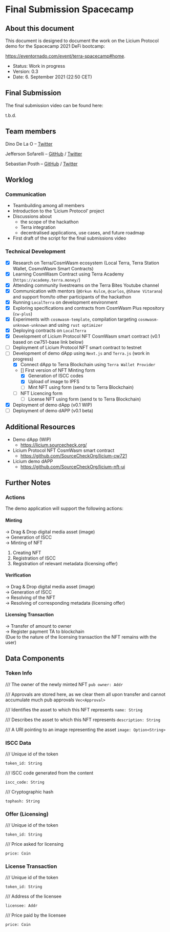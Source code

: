 # Final Submission Spacecamp

## About this document 
This document is designed to document the work on the Licium Protocol demo for the Spacecamp 2021 DeFi bootcamp:   

https://eventornado.com/event/terra-spacecamp#home.

- Status: Work in progress  
- Version: 0.3
- Date: 6. September 2021 (22:50 CET)

## Final Submission

The final submission video can be found here: 

t.b.d.

## Team members

Dino De La O – [Twitter](https://twitter.com/dinodelaomx)   

Jefferson Sofarelli – [GitHub](https://github.com/jmsofarelli/) / [Twitter](https://twitter.com/@jmsofarelli)    

Sebastian Posth – [GitHub](https://github.com/sposth) / [Twitter](https://twitter.com/posth/)

## Worklog

### Communication
- Teambuilding among all members  
- Introduction to the ‘Licium Protocol’ project 
- Discussions about 
  - the scope of the hackathon 
  - Terra integration  
  - decentralised applications, use cases, and future roadmap  
- First draft of the script for the final submissions video  

### Technical Development
- [x] Research on Terra/CosmWasm ecosystem (Local Terra, Terra Station Wallet, CosmoWasm Smart Contracts)
- [x] Learning CosmWasm Contract using Terra Academy (`https://academy.terra.money/`)
- [x] Attending community livestreams on the Terra Bites Youtube channel
- [x] Communication with mentors (`@Orkun Kulce`, `@carlos`, `@Shane Vitarana`) and support from/to other participants of the hackathon
- [x] Running `LocalTerra` on development environment
- [x] Exploring specifications and contracts from CosmWasm Plus repository (`cw-plus`)
- [x] Experiments with `cosmwasm-template`, compilation targeting `cosmwasm-unknown-unknown` and using `rust optimizer`
- [x] Deploying contracts on `LocalTerra`
- [x] Development of Licium Protocol NFT CosmWasm smart contract (v0.1 based on cw751-base link below)
- [ ] Deployment of Licium Protocol NFT smart contract to testnet
- [ ] Development of demo dApp using `Next.js` and `Terra.js` (work in progress)
  - [x] Connect dApp to Terra Blockchain using `Terra Wallet Provider`
  - [] First version of NFT Minting form 
     - [x] Generation of ISCC codes
     - [x] Upload of image to IPFS
     - [ ] Mint NFT using form (send tx to Terra Blockchain)
  - [ ] NFT Licencing form
     - [ ] License NFT using form (send tx to Terra Blockchain)
- [x] Deployment of demo dApp (v0.1 WIP)
- [ ] Deployment of demo dAPP (v0.1 beta) 

## Additional Resources
* Demo dApp (WIP)
  * https://licium.sourcecheck.org/
* Licium Protocol NFT CosmWasm smart contract
  * https://github.com/SourceCheckOrg/licium-cw721
* Licium demo dAPP
  * https://github.com/SourceCheckOrg/licium-nft-ui

## Further Notes

### Actions
The demo application will support the following actions:  

#### Minting
→ Drag & Drop digital media asset (image)  
→ Generation of ISCC  
→ Minting of NFT  
1. Creating NFT  
2. Registration of ISCC  
3. Registration of relevant metadata (licensing offer)  

#### Verification
→ Drag & Drop digital media asset (image)  
→ Generation of ISCC  
→ Resolving of the NFT  
→ Resolving of corresponding metadata (licensing offer)  

#### Licensing Transaction
→ Transfer of amount to owner    
→ Register payment TA to blockchain   
(Due to the nature of the licensing transaction the NFT remains with the user)   

## Data Components

### Token Info

/// The owner of the newly minted NFT
`pub owner: Addr` 

/// Approvals are stored here, as we clear them all upon transfer and cannot accumulate much
pub approvals
`Vec<Approval>`  

/// Identifies the asset to which this NFT represents
`name: String`  

/// Describes the asset to which this NFT represents
`description: String`  

/// A URI pointing to an image representing the asset
`image: Option<String>`  


### ISCC Data

/// Unique id of the token

`token_id: String`  

/// ISCC code generated from the content

`iscc_code: String`   

/// Cryptographic hash

`tophash: String`  


### Offer (Licensing)

/// Unique id of the token

`token_id: String`  

/// Price asked for licensing

`price: Coin`  


### License Transaction

/// Unique id of the token

`token_id: String`     

/// Address of the licensee

`licensee: Addr`   

/// Price paid by the licensee

`price: Coin`  
